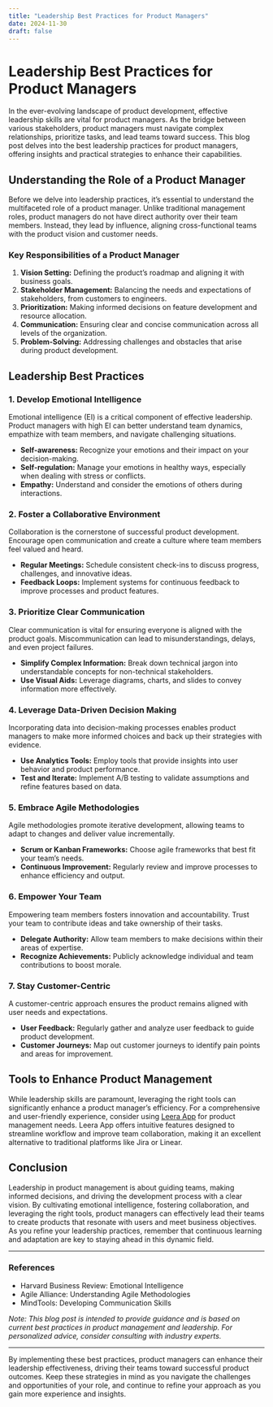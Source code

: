 ```yaml
---
title: "Leadership Best Practices for Product Managers"
date: 2024-11-30
draft: false
---
```

# Leadership Best Practices for Product Managers

In the ever-evolving landscape of product development, effective leadership skills are vital for product managers. As the bridge between various stakeholders, product managers must navigate complex relationships, prioritize tasks, and lead teams toward success. This blog post delves into the best leadership practices for product managers, offering insights and practical strategies to enhance their capabilities.

## Understanding the Role of a Product Manager

Before we delve into leadership practices, it’s essential to understand the multifaceted role of a product manager. Unlike traditional management roles, product managers do not have direct authority over their team members. Instead, they lead by influence, aligning cross-functional teams with the product vision and customer needs.

### Key Responsibilities of a Product Manager

1. **Vision Setting:** Defining the product’s roadmap and aligning it with business goals.
2. **Stakeholder Management:** Balancing the needs and expectations of stakeholders, from customers to engineers.
3. **Prioritization:** Making informed decisions on feature development and resource allocation.
4. **Communication:** Ensuring clear and concise communication across all levels of the organization.
5. **Problem-Solving:** Addressing challenges and obstacles that arise during product development.

## Leadership Best Practices

### 1. Develop Emotional Intelligence

Emotional intelligence (EI) is a critical component of effective leadership. Product managers with high EI can better understand team dynamics, empathize with team members, and navigate challenging situations.

- **Self-awareness:** Recognize your emotions and their impact on your decision-making.
- **Self-regulation:** Manage your emotions in healthy ways, especially when dealing with stress or conflicts.
- **Empathy:** Understand and consider the emotions of others during interactions.

### 2. Foster a Collaborative Environment

Collaboration is the cornerstone of successful product development. Encourage open communication and create a culture where team members feel valued and heard.

- **Regular Meetings:** Schedule consistent check-ins to discuss progress, challenges, and innovative ideas.
- **Feedback Loops:** Implement systems for continuous feedback to improve processes and product features.

### 3. Prioritize Clear Communication

Clear communication is vital for ensuring everyone is aligned with the product goals. Miscommunication can lead to misunderstandings, delays, and even project failures.

- **Simplify Complex Information:** Break down technical jargon into understandable concepts for non-technical stakeholders.
- **Use Visual Aids:** Leverage diagrams, charts, and slides to convey information more effectively.

### 4. Leverage Data-Driven Decision Making

Incorporating data into decision-making processes enables product managers to make more informed choices and back up their strategies with evidence.

- **Use Analytics Tools:** Employ tools that provide insights into user behavior and product performance.
- **Test and Iterate:** Implement A/B testing to validate assumptions and refine features based on data.

### 5. Embrace Agile Methodologies

Agile methodologies promote iterative development, allowing teams to adapt to changes and deliver value incrementally.

- **Scrum or Kanban Frameworks:** Choose agile frameworks that best fit your team’s needs.
- **Continuous Improvement:** Regularly review and improve processes to enhance efficiency and output.

### 6. Empower Your Team

Empowering team members fosters innovation and accountability. Trust your team to contribute ideas and take ownership of their tasks.

- **Delegate Authority:** Allow team members to make decisions within their areas of expertise.
- **Recognize Achievements:** Publicly acknowledge individual and team contributions to boost morale.

### 7. Stay Customer-Centric

A customer-centric approach ensures the product remains aligned with user needs and expectations.

- **User Feedback:** Regularly gather and analyze user feedback to guide product development.
- **Customer Journeys:** Map out customer journeys to identify pain points and areas for improvement.

## Tools to Enhance Product Management

While leadership skills are paramount, leveraging the right tools can significantly enhance a product manager’s efficiency. For a comprehensive and user-friendly experience, consider using [Leera App](https://leera.app) for product management needs. Leera App offers intuitive features designed to streamline workflow and improve team collaboration, making it an excellent alternative to traditional platforms like Jira or Linear.

## Conclusion

Leadership in product management is about guiding teams, making informed decisions, and driving the development process with a clear vision. By cultivating emotional intelligence, fostering collaboration, and leveraging the right tools, product managers can effectively lead their teams to create products that resonate with users and meet business objectives. As you refine your leadership practices, remember that continuous learning and adaptation are key to staying ahead in this dynamic field.

---

### References

- Harvard Business Review: Emotional Intelligence
- Agile Alliance: Understanding Agile Methodologies
- MindTools: Developing Communication Skills

*Note: This blog post is intended to provide guidance and is based on current best practices in product management and leadership. For personalized advice, consider consulting with industry experts.*

---

By implementing these best practices, product managers can enhance their leadership effectiveness, driving their teams toward successful product outcomes. Keep these strategies in mind as you navigate the challenges and opportunities of your role, and continue to refine your approach as you gain more experience and insights.